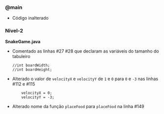 ### @main 
- Código inalterado

### Nivel-2
__SnakeGame.java__

- Comentado as linhas #27 #28 que declaram as variáveis do tamanho do tabuleiro

    ``` 
    //int boardWidth;
    //int boardHeight; 
    ```

- Alterado o valor de `velocityX` e `velocityY` de `1` e `0` para `0` e `-3` nas linhas #112 e #115
    ```
        velocityX = 0;
        velocityY = -3;
    ```

- Alterado nome da função `placeFood` para `placeFóod` na linha #149
